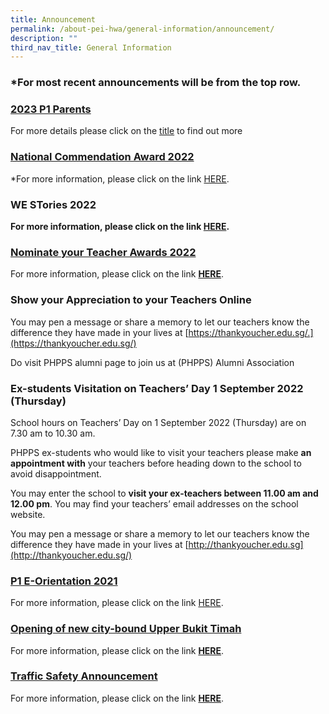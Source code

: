```yaml
---
title: Announcement
permalink: /about-pei-hwa/general-information/announcement/
description: ""
third_nav_title: General Information
---
```

### *For most recent announcements will be from the top row.

### [2023 P1 Parents](https://staging.d3ud1e33ljueqf.amplifyapp.com/our-partners-1/parents/2023-p1-parents/)


For more details please click on the [title](https://staging.d3ud1e33ljueqf.amplifyapp.com/our-partners-1/parents/2023-p1-parents/) to find out more



### [National Commendation Award 2022](https://staging.d3ud1e33ljueqf.amplifyapp.com/others/national-commendation-award-2022/)

*For more information, please click on the link [HERE](https://staging.d3ud1e33ljueqf.amplifyapp.com/others/national-commendation-award-2022/).



### WE STories 2022


**For more information, please click on the link [HERE](https://staging.d3ud1e33ljueqf.amplifyapp.com/others/we-stories-2022).**



### [Nominate your Teacher Awards 2022](https://staging.d3ud1e33ljueqf.amplifyapp.com/others/nominate-your-teacher-awards-2022/)

For more information, please click on the link **[HERE](https://staging.d3ud1e33ljueqf.amplifyapp.com/others/nominate-your-teacher-awards-2022/)**.

### **Show your Appreciation to your Teachers Online**  

You may pen a message or share a memory to let our teachers know the difference they have made in your lives at [https://thankyoucher.edu.sg/.](https://thankyoucher.edu.sg/)  

Do visit PHPPS alumni page to join us at (PHPPS) Alumni Association

### Ex-students Visitation on Teachers’ Day 1 September 2022 (Thursday)
 
School hours on Teachers’ Day on 1 September 2022 (Thursday) are on 7.30 am to 10.30 am.

PHPPS ex-students who would like to visit your teachers please make **an appointment with** your teachers before heading down to the school to avoid disappointment. 

You may enter the school to **visit your ex-teachers between 11.00 am and 12.00 pm**. You may find your teachers’ email addresses on the school website. 

You may pen a message or share a memory to let our teachers know the difference they have made in your lives at [http://thankyoucher.edu.sg](http://thankyoucher.edu.sg/)

### [P1 E-Orientation 2021](staging.d3ud1e33ljueqf.amplifyapp.com/our-partners-1/parents/p1-e-orientation/)

For more information, please click on the link [HERE](staging.d3ud1e33ljueqf.amplifyapp.com/our-partners-1/parents/p1-e-orientation/).

### [Opening of new city-bound Upper Bukit Timah](https://staging.d3ud1e33ljueqf.amplifyapp.com/others/opening-of-new-city-bound-upper-bukit-timah-road/)  


For more information, please click on the link **[HERE](https://staging.d3ud1e33ljueqf.amplifyapp.com/others/opening-of-new-city-bound-upper-bukit-timah-road/)**.

### [Traffic Safety Announcement](https://staging.d3ud1e33ljueqf.amplifyapp.com/about-pei-hwa/general-information/traffic-management-plan/)  

For more information, please click on the link **[HERE](https://staging.d3ud1e33ljueqf.amplifyapp.com/about-pei-hwa/general-information/traffic-management-plan/)**.